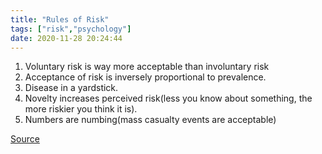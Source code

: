 ```yaml
---
title: "Rules of Risk"
tags: ["risk","psychology"]
date: 2020-11-28 20:24:44
---
```


1. Voluntary risk is way more acceptable than involuntary risk
2. Acceptance of risk is inversely proportional to prevalence.
3. Disease in a yardstick.
4. Novelty increases perceived risk(less you know about something, the more riskier you think it is).
5. Numbers are numbing(mass casualty events are acceptable)

[Source](https://www.youtube.com/watch?v=NtX-Ibi21tU)
